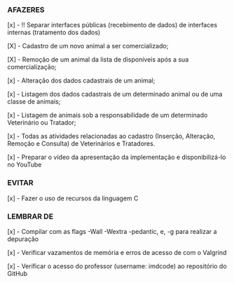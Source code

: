 
### AFAZERES

 [x] - !! Separar interfaces públicas (recebimento de dados) de interfaces internas (tratamento dos dados)

 [X] - Cadastro de um novo animal a ser comercializado;

 [X] - Remoção de um animal da lista de disponíveis após a sua comercialização;

 [x] - Alteração dos dados cadastrais de um animal;

 [x] - Listagem dos dados cadastrais de um determinado animal ou de uma classe de animais;

 [x] - Listagem de animais sob a responsabilidade de um determinado Veterinário ou Tratador;

 [x] - Todas as atividades relacionadas ao cadastro (Inserção, Alteração, Remoção e Consulta) de Veterinários e Tratadores.

 [x] - Preparar o vídeo da apresentação da implementação e disponibilizá-lo no YouTube


### EVITAR

 [x] - Fazer o uso de recursos da linguagem C

 
### LEMBRAR DE

 [x] - Compilar com as flags -Wall -Wextra -pedantic, e, -g para realizar a depuração

 [x] - Verificar vazamentos de memória e erros de acesso de com o Valgrind

 [x] - Verificar o acesso do professor (username: imdcode) ao repositório do GitHub
